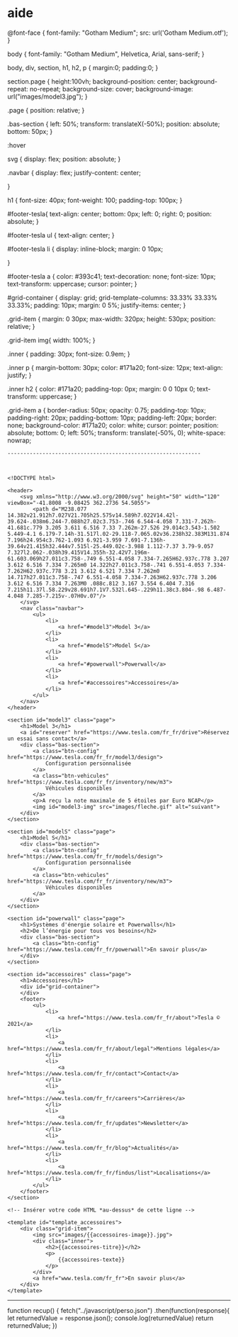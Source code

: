 # aide

@font-face {
	font-family: "Gotham Medium";
	src: url('Gotham Medium.otf');
}

body {
    font-family: "Gotham Medium", Helvetica, Arial, sans-serif;
}

body, div, section, h1, h2, p {
    margin:0;
    padding:0;
}

section.page {
    height:100vh;
    background-position: center;
    background-repeat: no-repeat;
    background-size: cover;
    background-image: url("images/model3.jpg");
}

.page {
    position: relative;
}

.bas-section {
    left: 50%;
    transform: translateX(-50%);
    position: absolute;
    bottom: 50px;
}


:hover 




svg {
    display: flex;
    position: absolute;
}

.navbar {
    display: flex;
    justify-content: center; 

    
}

h1 {
    font-size: 40px;
    font-weight: 100;
    padding-top: 100px;
}

#footer-tesla{
    text-align: center;
    bottom: 0px;
    left: 0;
    right: 0;
    position: absolute;
}

#footer-tesla ul {
    text-align: center;
}

#footer-tesla li {
    display: inline-block;
    margin: 0 10px;

}

#footer-tesla a {
    color: #393c41;
    text-decoration: none;
    font-size: 10px;
    text-transform: uppercase;
    cursor: pointer;
}

#grid-container {
    display: grid;
    grid-template-columns: 33.33% 33.33% 33.33%;
    padding: 10px;
    margin: 0 5%;
    justify-items: center;
}

.grid-item {
    margin: 0 30px;
    max-width: 320px;
    height: 530px;
    position: relative;
}

.grid-item img{
    width: 100%;
}

.inner {
    padding: 30px;
    font-size: 0.9em;
}

.inner p {
    margin-bottom: 30px;
    color: #171a20;
    font-size: 12px;
    text-align: justify;
}

.inner h2 {
    color: #171a20;
    padding-top: 0px;
    margin: 0 0 10px 0;
    text-transform: uppercase;
}

.grid-item a {
    border-radius: 50px;
    opacity: 0.75;
    padding-top: 10px;
    padding-right: 20px;
    padding-bottom: 10px;
    padding-left: 20px;
    border: none;
    background-color: #171a20;
    color: white;
    cursor: pointer;
    position: absolute;
    bottom: 0;
    left: 50%;
    transform: translate(-50%, 0);
    white-space: nowrap;
    
    
    
    
    -------------------------------------------------------------
    
    
    
    <!DOCTYPE html>
<html lang="fr">

<head>
    <meta charset="UTF-8">
    <link rel="icon" type="image/png" href="images/favicon.png" />
    <title>Voitures électriques, énergie solaire et propre | Telsa France</title>
    <link rel="stylesheet" href="style-1.css">
    <script src="script-0.js"></script>
</head>

<body>
    <!-- Insérer votre code HTML *en-dessous* de cette ligne -->

    <header>
        <svg xmlns="http://www.w3.org/2000/svg" height="50" width="120" viewBox="-41.8008 -9.08425 362.2736 54.5055">
            <path d="M238.077 14.382v21.912h7.027V21.705h25.575v14.589h7.022V14.42l-39.624-.038m6.244-7.088h27.02c3.753-.746 6.544-4.058 7.331-7.262h-41.681c.779 3.205 3.611 6.516 7.33 7.262m-27.526 29.014c3.543-1.502 5.449-4.1 6.179-7.14h-31.517l.02-29.118-7.065.02v36.238h32.383M131.874 7.196h24.954c3.762-1.093 6.921-3.959 7.691-7.136h-39.64v21.415h32.444v7.515l-25.449.02c-3.988 1.112-7.37 3.79-9.057 7.327l2.062-.038h39.415V14.355h-32.42V7.196m-61.603.069h27.011c3.758-.749 6.551-4.058 7.334-7.265H62.937c.778 3.207 3.612 6.516 7.334 7.265m0 14.322h27.011c3.758-.741 6.551-4.053 7.334-7.262H62.937c.778 3.21 3.612 6.521 7.334 7.262m0 14.717h27.011c3.758-.747 6.551-4.058 7.334-7.263H62.937c.778 3.206 3.612 6.516 7.334 7.263M0 .088c.812 3.167 3.554 6.404 7.316 7.215h11.37l.58.229v28.691h7.1V7.532l.645-.229h11.38c3.804-.98 6.487-4.048 7.285-7.215v-.07H0v.07"/>
        </svg>
        <nav class="navbar">
            <ul>
                <li>
                    <a href="#model3">Model 3</a>
                </li>
                <li>
                    <a href="#modelS">Model S</a>
                </li>
                <li>
                    <a href="#powerwall">Powerwall</a>
                </li>
                <li>
                    <a href="#accessoires">Accessoires</a>
                </li>
            </ul>
        </nav>
    </header>

    <section id="model3" class="page">
        <h1>Model 3</h1>
        <a id="reserver" href="https://www.tesla.com/fr_fr/drive">Réservez un essai sans contact</a>
        <div class="bas-section">
            <a class="btn-config" href="https://www.tesla.com/fr_fr/model3/design">
                Configuration personnalisée
            </a>
            <a class="btn-vehicules" href="https://www.tesla.com/fr_fr/inventory/new/m3">
                Véhicules disponibles
            </a>
            <p>A reçu la note maximale de 5 étoiles par Euro NCAP</p>
            <img id="model3-img" src="images/fleche.gif" alt="suivant">
        </div>
    </section>

    <section id="modelS" class="page">
        <h1>Model S</h1>
        <div class="bas-section">
            <a class="btn-config" href="https://www.tesla.com/fr_fr/models/design">
                Configuration personnalisée
            </a>
            <a class="btn-vehicules" href="https://www.tesla.com/fr_fr/inventory/new/m3">
                Véhicules disponibles
            </a>
        </div>
    </section>

    <section id="powerwall" class="page">
        <h1>Systèmes d'énergie solaire et Powerwalls</h1>
        <h2>De l’énergie pour tous vos besoins</h2>
        <div class="bas-section">
            <a class="btn-config" href="https://www.tesla.com/fr_fr/powerwall">En savoir plus</a>
        </div>
    </section>

    <section id="accessoires" class="page">
        <h1>Accessoires</h1>
        <div id="grid-container">
        </div>
        <footer>
            <ul>
                <li>
                    <a href="https://www.tesla.com/fr_fr/about">Tesla © 2021</a>
                </li>
                <li>
                    <a href="https://www.tesla.com/fr_fr/about/legal">Mentions légales</a>
                </li>
                <li>
                    <a href="https://www.tesla.com/fr_fr/contact">Contact</a>
                </li>
                <li>
                    <a href="https://www.tesla.com/fr_fr/careers">Carrières</a>
                </li>
                <li>
                    <a href="https://www.tesla.com/fr_fr/updates">Newsletter</a>
                </li>
                <li>
                    <a href="https://www.tesla.com/fr_fr/blog">Actualités</a>
                </li>
                <li>
                    <a href="https://www.tesla.com/fr_fr/findus/list">Localisations</a>
                </li>
            </ul>
        </footer>
    </section>

    <!-- Insérer votre code HTML *au-dessus* de cette ligne -->

    <template id="template_accessoires">
        <div class="grid-item">
            <img src="images/{{accessoires-image}}.jpg">
            <div class="inner">
                <h2>{{accessoires-titre}}</h2>
                <p>
                    {{accessoires-texte}}
                </p>
            </div>
            <a href="www.tesla.com/fr_fr">En savoir plus</a>
        </div>
    </template>

</body>

</html>


--------------------------------------------------------------------------------------------------

function recup() {
    fetch("../javascript/perso.json")
    .then(function(response){
    let returnedValue = response.json();
    console.log(returnedValue)
    return returnedValue;
    })



    
    
    

